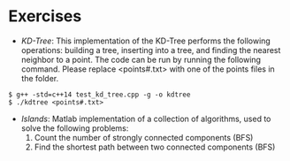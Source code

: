 # Exercises

* _KD-Tree_:
This implementation of the KD-Tree performs the following operations: building a tree, inserting into a tree, and finding the nearest neighbor to a point. The code can be run by running the following command. Please replace <points#.txt> with one of the points files in the folder.
```
$ g++ -std=c++14 test_kd_tree.cpp -g -o kdtree
$ ./kdtree <points#.txt>
```
* _Islands_:
Matlab implementation of a collection of algorithms, used to solve the following problems:
  1. Count the number of strongly connected components (BFS)
  2. Find the shortest path between two connected components (BFS)

